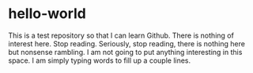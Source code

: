 # hello-world
This is a test repository so that I can learn Github.
There is nothing of interest here. Stop reading. Seriously, stop reading, there is nothing here but nonsense rambling. I am not going to put anything interesting in this space. I am simply typing words to fill up a couple lines.
